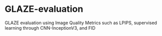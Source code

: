# GLAZE-evaluation
GLAZE evaluation using Image Quality Metrics such as LPIPS, supervised learning through CNN-InceptionV3, and FID
